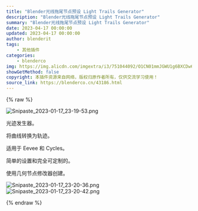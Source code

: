 ```yaml
---
title: "Blender光线拖尾节点预设 Light Trails Generator"
description: "Blender光线拖尾节点预设 Light Trails Generator"
summary: "Blender光线拖尾节点预设 Light Trails Generator"
date: 2023-04-17 00:00:00
updated: 2023-04-17 00:00:00
author: blenderit
tags: 
    - 其他插件
categories:
    - blenderco
img: https://img.alicdn.com/imgextra/i3/751044092/O1CN01mmJGWU1g6BXCDw6MX_!!751044092.jpg
showGetMethod: false
copyright: 本插件资源来自网络，版权归原作者所有，仅供交流学习使用！
source_link: https://blenderco.cn/43186.html
---
```


{% raw %}
<p><img src="https://img.alicdn.com/imgextra/i4/751044092/O1CN013blqzj1g6BVUxropW_!!751044092.png" alt="Snipaste_2023-01-17_23-19-53.png"></p><p>光迹发生器。</p><p>将曲线转换为轨迹。</p><p>适用于 Eevee 和 Cycles。</p><p>简单的设置和完全可定制的。</p><p>使用几何节点修改器创建。</p><p><img src="https://img.alicdn.com/imgextra/i3/751044092/O1CN01owR2GH1g6BVZswwiB_!!751044092.png" alt="Snipaste_2023-01-17_23-20-36.png"><img src="https://img.alicdn.com/imgextra/i1/751044092/O1CN01QJg29s1g6BVf3gqIS_!!751044092.png" alt="Snipaste_2023-01-17_23-20-42.png"></p>
<div style="display: none">blenderco</div>
{% endraw %}